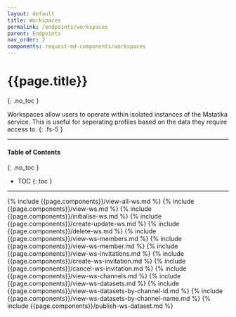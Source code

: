 ```yaml
---
layout: default
title: Workspaces
permalink: /endpoints/workspaces
parent: Endpoints
nav_order: 2
components: request-md-components/workspaces
---
```


# {{page.title}}
{: .no_toc }

Workspaces allow users to operate within isolated instances of the Matatika service. This is useful for seperating profiles based on the data they require access to.
{: .fs-5 }

---

#### Table of Contents
{: .no_toc }

- TOC
{: toc }

---

{% include {{page.components}}/view-all-ws.md %}
{% include {{page.components}}/view-ws.md %}
{% include {{page.components}}/initialise-ws.md %}
{% include {{page.components}}/create-update-ws.md %}
{% include {{page.components}}/delete-ws.md %}
{% include {{page.components}}/view-ws-members.md %}
{% include {{page.components}}/view-ws-member.md %}
{% include {{page.components}}/view-ws-invitations.md %}
{% include {{page.components}}/create-ws-invitation.md %}
{% include {{page.components}}/cancel-ws-invitation.md %}
{% include {{page.components}}/view-ws-channels.md %}
{% include {{page.components}}/view-ws-datasets.md %}
{% include {{page.components}}/view-ws-datasets-by-channel-id.md %}
{% include {{page.components}}/view-ws-datasets-by-channel-name.md %}
{% include {{page.components}}/publish-ws-dataset.md %}
